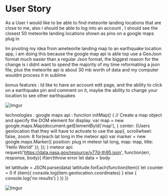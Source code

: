 # User Story

As a User I would like to be able to find meteorite landing locations that are close to me, also i should be able to log into an account , I should see the closest 50 meteorite landing locations shown as pins on a google maps plug in

Im pivoting my idea from ameteorite landing map to an earthquake location app, i am doing this because the google map api is able top use a GeoJson format much easier than a regular Json format, the biggest reason for the change is i didnt want to spend the majority of my time reformatiing a json file, plus the meteorite api is about 30 mb worth of data and my computer wouldnt process it in sublime

bonus features : Id like to have an account edit page, and the ability to click on a earthquake pin and comment on it,
maybe the ability to change your location to see other earthquakes

![Imgur](http://i.imgur.com/6XTSNio.jpg)

technologies : google maps api :
function initMap() {
  // Create a map object and specify the DOM element for display.
  var map = new google.maps.Map(document.getElementById('map'), {
    center: {Users geolocation that they will have to activate to use the app},
    scrollwheel: false,
    zoom: 8
  for(each lat long in the meteor api)
  var marker = new google.maps.Marker({
          position: plug in meteor lat long,
          map: map,
          title: 'Hello World!'
        });
  });
}
meteor api: request('https://data.nasa.gov/resource/y77d-th95.json', function(err, response, body){
 if(err)throw error
   let data = body

 let lattitude = JSON.parse(data)
   lattitude.forEach(function(item){
      let counter = 0
     if (item){
       console.log(item.geolocation.coordinates)
     } else {
       console.log('no results')
     }
   })
})

![Imgur](http://i.imgur.com/AtfgOGL.png)

